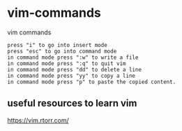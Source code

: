 # vim-commands
vim commands
```
press "i" to go into insert mode
press "esc" to go into command mode
in command mode press ":w" to write a file
in command mode press ":q" to quit vim
in command mode press "dd" to delete a line
in command mode press "yy" to copy a line
in command mode press "p" to paste the copied content.

```
## useful resources to learn vim
https://vim.rtorr.com/
